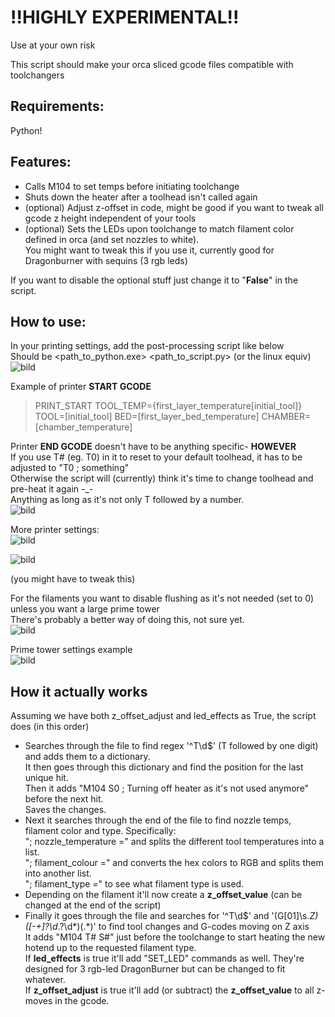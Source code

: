 # !!HIGHLY EXPERIMENTAL!!
Use at your own risk

This script should make your orca sliced gcode files compatible with toolchangers

## Requirements:
Python!

## Features:
- Calls M104 to set temps before initiating toolchange
- Shuts down the heater after a toolhead isn't called again
- (optional) Adjust z-offset in code, might be good if you want to tweak all gcode z height independent of your tools
- (optional) Sets the LEDs upon toolchange to match filament color defined in orca (and set nozzles to white).  
You might want to tweak this if you use it, currently good for Dragonburner with sequins (3 rgb leds)

If you want to disable the optional stuff just change it to "**False**" in the script.

## How to use:
In your printing settings, add the post-processing script like below  
Should be <path_to_python.exe> <path_to_script.py> (or the linux equiv)  
![bild](https://github.com/Martorias/random_scripts/assets/38153913/cde88ad3-8c67-4a26-84f6-4a2c8077cc71)

Example of printer **START GCODE**
> PRINT_START TOOL_TEMP={first_layer_temperature[initial_tool]} TOOL=[initial_tool] BED=[first_layer_bed_temperature] CHAMBER=[chamber_temperature]

Printer **END GCODE**  doesn't have to be anything specific- **HOWEVER**  
If you use T# (eg. T0) in it to reset to your default toolhead, it has to be adjusted to "T0 ; something"  
Otherwise the script will (currently) think it's time to change toolhead and pre-heat it again -_-  
Anything as long as it's not only T followed by a number.  
![bild](https://github.com/Martorias/random_scripts/assets/38153913/5114c04d-8682-4184-986e-a82922a5f6d4)


More printer settings:  
![bild](https://github.com/Martorias/random_scripts/assets/38153913/70645f69-2caa-42f9-96f0-5c0be6a019d8)

![bild](https://github.com/Martorias/random_scripts/assets/38153913/f51578fa-d8f8-469f-bb90-52698e80df22)

(you might have to tweak this)

For the filaments you want to disable flushing as it's not needed (set to 0) unless you want a large prime tower  
There's probably a better way of doing this, not sure yet.  
![bild](https://github.com/Martorias/random_scripts/assets/38153913/b149bfc5-1153-4c96-b6f7-16fd44600493)

Prime tower settings example  
![bild](https://github.com/Martorias/random_scripts/assets/38153913/ab17be1b-9e0a-4d16-a062-012115e9337b)

## How it actually works
Assuming we have both z_offset_adjust and led_effects as True, the script does (in this order)
- Searches through the file to find regex '^T\d$' (T followed by one digit) and adds them to a dictionary.  
  It then goes through this dictionary and find the position for the last unique hit.  
  Then it adds "M104 S0 ; Turning off heater as it's not used anymore" before the next hit.  
  Saves the changes.
- Next it searches through the end of the file to find nozzle temps, filament color and type. Specifically:  
  "; nozzle_temperature =" and splits the different tool temperatures into a list.  
  "; filament_colour =" and converts the hex colors to RGB and splits them into another list.  
  "; filament_type =" to see what filament type is used.  
- Depending on the filament it'll now create a **z_offset_value** (can be changed at the end of the script)  
- Finally it goes through the file and searches for '^T\d$' and '(G[01]\s.*Z)([-\+]?\d*\.?\d*)(.*)' to find tool changes and G-codes moving on Z axis  
  It adds "M104 T# S#" just before the toolchange to start heating the new hotend up to the requested filament type.  
  If **led_effects** is true it'll add "SET_LED" commands as well. They're designed for 3 rgb-led DragonBurner but can be changed to fit whatever.  
  If **z_offset_adjust** is true it'll add (or subtract) the **z_offset_value** to all z-moves in the gcode.
  


